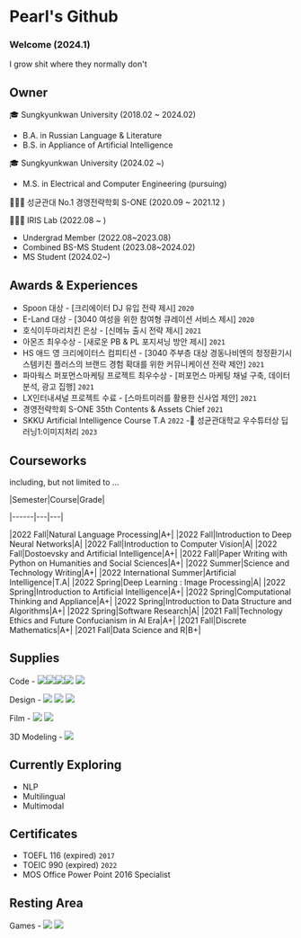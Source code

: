 # Pearl's Github

###  Welcome  (2024.1)
I grow shit where they normally don't

## Owner 

🎓 Sungkyunkwan University (2018.02 ~ 2024.02)
- B.A. in Russian Language & Literature
- B.S. in Appliance of Artificial Intelligence

🎓 Sungkyunkwan University (2024.02 ~)
- M.S. in Electrical and Computer Engineering (pursuing)

👩🏻‍💼 성균관대 No.1 경영전략학회 S-ONE (2020.09 ~ 2021.12 )

👩🏻‍🔬 IRIS Lab (2022.08 ~ )
- Undergrad Member (2022.08~2023.08)
- Combined BS-MS Student (2023.08~2024.02)
- MS Student (2024.02~)

## Awards & Experiences
- Spoon 대상 - [크리에이터 DJ 유입 전략 제시] `2020`
- E-Land 대상 - [3040 여성을 위한 참여형 큐레이션 서비스 제시] `2020`
- 호식이두마리치킨 은상 - [신메뉴 출시 전략 제시] `2021`
- 아몬즈 최우수상 - [새로운 PB & PL 포지셔닝 방안 제시] `2021`
- HS 애드 영 크리에이터스 컴피티션 -  [3040 주부층 대상 경동나비엔의 청정환기시스템키친 플러스의 브랜드 경험 확대를 위한 커뮤니케이션 전략 제안] `2021`
- 파마웍스 퍼포먼스마케팅 프로젝트 최우수상 - [퍼포먼스 마케팅 채널 구축, 데이터 분석, 광고 집행] `2021`
- LX인터내셔널 프로젝트 수료 - [스마트미러를 활용한 신사업 제안] `2021`
- 경영전략학회 S-ONE 35th Contents & Assets Chief `2021`
- SKKU Artificial Intelligence Course T.A `2022`
- 성균관대학교 우수튜터상 딥러닝1:이미지처리 `2023`

## Courseworks

including, but not limited to ... 

|Semester|Course|Grade|

|------|---|---|

|2022 Fall|Natural Language Processing|A+|
|2022 Fall|Introduction to Deep Neural Networks|A|
|2022 Fall|Introduction to Computer Vision|A|
|2022 Fall|Dostoevsky and Artificial Intelligence|A+|
|2022 Fall|Paper Writing with Python on Humanities and Social Sciences|A+|
|2022 Summer|Science and Technology Writing|A+|
|2022 International Summer|Artificial Intelligence|T.A|
|2022 Spring|Deep Learning : Image Processing|A|
|2022 Spring|Introduction to Artificial Intelligence|A+|
|2022 Spring|Computational Thinking and Appliance|A+|
|2022 Spring|Introduction to Data Structure and Algorithms|A+|
|2022 Spring|Software Research|A|
|2021 Fall|Technology Ethics and Future Confucianism in AI Era|A+|
|2021 Fall|Discrete Mathematics|A+|
|2021 Fall|Data Science and R|B+|

## Supplies 

Code - <img src="https://img.shields.io/badge/Python-5F9EA0?style=flat&logo=Python&logoColor=white"/></a><img src="https://img.shields.io/badge/PyTorch-5F9EA0?style=flat&logo=PyTorch&logoColor=white"/></a><img src="https://img.shields.io/badge/Tensorflow-5F9EA0?style=flat&logo=Tensorflow&logoColor=white"/></a><img src="https://img.shields.io/badge/Selenium-5F9EA0?style=flat&logo=Selenium&logoColor=white"/></a> <img src="https://img.shields.io/badge/R-5F9EA0?style=flat&logo=R&logoColor=white"/></a>

Design - <img src="https://img.shields.io/badge/Adobe Photoshop-8FBC8B?style=flat&logo=AdobePhotoshop&logoColor=white"/></a> <img src="https://img.shields.io/badge/Adobe Illustrator-8FBC8B?style=flat&logo=AdobeIllustrator&logoColor=white"/></a> <img src="https://img.shields.io/badge/Adobe InDesign-8FBC8B?style=flat&logo=AdobeInDesign&logoColor=white"/></a> 

Film - <img src="https://img.shields.io/badge/Adobe Premiere Pro -BDB76B?style=flat&logo=AdobePremierePro&logoColor=white"/></a> <img src="https://img.shields.io/badge/Adobe After Effects-BDB76B?style=flat&logo=AdobeAfterEffects&logoColor=white"/></a> 

3D Modeling - <img src="https://img.shields.io/badge/Blender -DB7093?style=flat&logo=Blender&logoColor=white"/></a>

## Currently Exploring
- NLP
- Multilingual
- Multimodal

## Certificates 
- TOEFL 116 (expired) `2017` 
- TOEIC 990 (expired) `2022`
- MOS Office Power Point 2016 Specialist

## Resting Area 
Games - <a href="https://www.op.gg/summoners/kr/%EC%84%B1%EB%8C%80%EB%9F%AC%EB%AC%B8%EA%B9%80%EC%A7%84%EC%A3%BC"><img src="https://img.shields.io/badge/League of Legends -6495ED?style=flat&logo=RiotGames&logoColor=white&link=https://www.op.gg/summoners/kr/%EC%84%B1%EB%8C%80%EB%9F%AC%EB%AC%B8%EA%B9%80%EC%A7%84%EC%A3%BC"/></a> <img src="https://img.shields.io/badge/Teamfights Tactics -6495ED?style=flat&logo=RiotGames&logoColor=white"/></a>

<!--
**mokcho/mokcho** is a ✨ _special_ ✨ repository because its `README.md` (this file) appears on your GitHub profile.



- 🔭 I’m currently working on ...
- 🌱 I’m currently learning ...
- 👯 I’m looking to collaborate on ...
- 🤔 I’m looking for help with ...
- 💬 Ask me about ...
- 📫 How to reach me: ...
- 😄 Pronouns: ...
- ⚡ Fun fact: ...
-->
